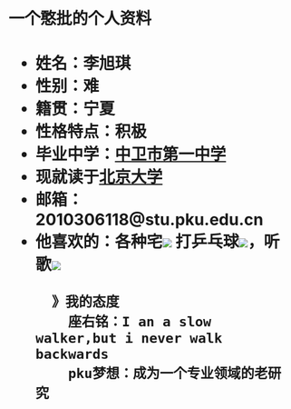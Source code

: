 <body>
    <h1>一个憨批的个人资料<h1>
    <ul>
      <li>姓名：李旭琪
      <li>性别：难  
      <li>籍贯：宁夏
      <li>性格特点：积极
      <li>毕业中学：<a href="https://yun.nxeduyun.com/index.php?r=space/school/portal/index&sid=a8bc636b314a4d659ed2f182ab288537">中卫市第一中学</a>
      <li>现就读于<a href="https://news.pku.edu.cn/xwzh/acd51eb3b0984bc29d02df98de26b1ae.htm">北京大学</a>	
      <li>邮箱：2010306118@stu.pku.edu.cn
      <li>他喜欢的：各种宅<img src="https://timgsa.baidu.com/timg?image&quality=80&size=b9999_10000&sec=1602398423795&di=93c437d942cd6f0d0f4c46e73475ff79&imgtype=0&src=http%3A%2F%2Fn.sinaimg.cn%2Fsinacn20111%2F580%2Fw690h690%2F20190120%2F08be-hrvcwnm0324865.jpg"/>
          打乒乓球<img src="https://timgsa.baidu.com/timg?image&quality=80&size=b9999_10000&sec=1602404499215&di=d75da581395a8de01bfc6aaf9f59bc5c&imgtype=0&src=http%3A%2F%2Fbbs.168hs.com%2Fdata%2Fattachment%2Fforum%2F201807%2F26%2F171842fyslseylgbbyemf9.gif"/>，听歌<img src="https://ss1.bdstatic.com/70cFuXSh_Q1YnxGkpoWK1HF6hhy/it/u=2791456004,3144288085&fm=11&gp=0.jpg"/>
          
          
      》我的态度
        座右铭：I an a slow walker,but i never walk backwards
        pku梦想：成为一个专业领域的老研究
        
      
